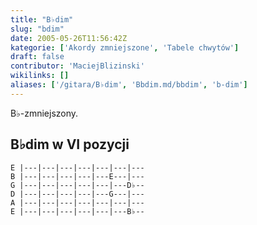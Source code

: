 ```yaml
---
title: "B♭dim"
slug: "bdim"
date: 2005-05-26T11:56:42Z
kategorie: ['Akordy zmniejszone', 'Tabele chwytów']
draft: false
contributor: 'MaciejBlizinski'
wikilinks: []
aliases: ['/gitara/B♭dim', 'Bbdim.md/bbdim', 'b-dim']
---
```

B♭-zmniejszony.

## B♭dim w VI pozycji


```
E |---|---|---|---|---|---|---
B |---|---|---|---|---E---|---
G |---|---|---|---|---|---D♭--
D |---|---|---|---|---G---|---
A |---|---|---|---|---|---|---
E |---|---|---|---|---|---B♭--
```




